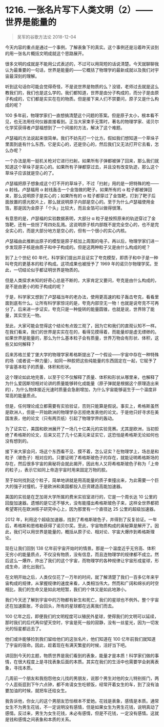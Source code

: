 # 1216. 一张名片写下人类文明（2）——世界是能量的
> 吴军的谷歌方法论
2018-12-04

今天内容的重点是通过一个事例，了解表象下的真实。这个事例还是沿着昨天谈到的用一张名片概括文明成就这个思路展开。

很多文明的成就是不能用公式表述的，不过可以用简短的话说清楚。今天就聊聊我认为最重要的一句话，世界是能量的——它概括了物理学的最新成就以及我们对宇宙最深刻的理解。

听到这句话你可能会觉得奇怪，不是说世界是物质的么？没错，老师过去就是这么教我们的，我们也是这么学的。我们都知道，世界是由分子构成的，而分子是由原子构成的，它们都是实实在在的物质。但是接下来人们不禁要问，原子又是什么构成的呢？

100 多年前，物理学家们一直想搞清楚这个问题的答案。但是原子太小，根本看不见，也无法用任何仪器直接看到。正当大家束手无策时，著名的物理学家、诺贝尔化学奖获得者卢瑟福想到了一个间接的方法，解决了这个难题。

卢瑟福的方法说起来很简单。我们不妨先打一个比方。假如我们想知道一个草垛子里面到底有什么东西，它是实心的，还是空心的，然后我们又无法打开它去看，怎么办呢？

一个办法是用一挺机关枪对它进行扫射。如果所有子弹都被弹了回来，那么我们就知道这个草垛子是实心的。如果所有子弹都穿过去，并且没有改变轨迹，那么这个草垛子应该就是空心的了。

卢瑟福把原子想象成这个打不开的草垛子，不过「扫射」用的是一把特殊的枪——α 射线。卢瑟福用 α 射线轰击一个金箔做的靶子。如果所有的 α 粒子都被弹回来，那么说明原子是实心的；如果所有的 α 粒子都穿过了金箔靶，打到了靶子后面放置的感光胶片上，那么就说明原子内部是空心的。至于为什么卢瑟福使用金箔，那是因为金原子「个头」比较大，而且金箔可以做得很薄。

有意思的是，卢瑟福的实验数据表明，大部分 α 粒子是按照原来的轨迹穿过了金箔靶，还有一些拐了弯四处乱溅。这说明原子核内部既不是完全空心的，也不是完全实心的，而是大部分地方是空心的，但有一个很小的实心内核。

卢瑟福由此推断出原子的模型是原子核加上周围的电子。再以后，物理学家们进一步发现原子核是由质子和中子构成的。但是这两种粒子又是由什么构成的呢？

到了上个世纪 60 年代，科学家们提出并且证实了夸克模型，即质子和中子是一种叫夸克的更基本的粒子构成。这项成果也被授予了 1969 年的诺贝尔物理学奖。至此，一切结论似乎都证明世界是物质的。

但是人类探求未知的好奇心总是不断的，大家肯定又要问，夸克是由什么构成的，是不是由更小的粒子构成的呢？

于是，科学家又想到了卢瑟福当年的老办法，使用更高速的粒子轰击夸克，看看里面到底有什么。让所有科学家惊诧的是，夸克内部空无一物！也就是说夸克不可再分了。后来进一步证实，夸克只是一种旋转的能量圆锥，也就是说，世界除了能量，其实空无一物。

至此，大家可能会觉得这个结论有点毁三观了，因为它和我们的直观认知不一样。在我们看来，我们的世界是实实在在的，看得见摸得着，而能量却是虚无缥缈的。如果世界是能量的，那么为什么基本粒子会有质量，世界万物会有形状、体积，这些又如何解释？

后来苏格兰爱丁堡大学的物理学家希格斯提出了一个假设——宇宙中存在一种特殊的场（或者说一种力量），如同一种胶把这些纯能量的东西固定在一起，它赋予了宇宙基本粒子的质量、体积和形状。

这个理论如此地完善，以至于它不仅解释了质量、体积和形状从哪里来，也解释了为什么爱因斯坦相对论讲的质量能够转化成能量（原子弹就是根据这个原理造出来的），为什么物体接近光速时质量会急剧增加，为什么宇宙能够诞生于一个温度非常高的能量质点。

但是，任何理论成立都需要有实验验证，否则只能算是假说。事实上，希格斯虽然是欧洲人，但是一开始欧洲的物理学杂志拒绝发表他的论文。于是他只好寻求在美国发表，他的论文（只有两页纸）引起了物理学界的轰动。

为了证实它，美国和欧洲展开了一场几十亿美元的实验竞赛。尤其是欧洲，当初拒绝了希格斯的论文，后来又花了几十亿美元来证实它，这恐怕是希格斯无论如何也没有想到的。

接下来大家会问，场这个东西看不见、摸不着，怎么证实？在物理学上，场总是和粒子（玻色子）相对应的。只要证明了希格斯玻色子的存在，就能证明希格斯场的存在，然后很多宇宙的奥秘将会就此揭开，因此有人又将希格斯玻色子称为「上帝的粒子」，表示它如同上帝造宇宙时用来固定万物的胶。

至于如何找到这个粒子，简单地讲就是用高能量的质子束撞出来，为此需要一个巨大的强子对撞机，于是欧洲和美国都投入巨资建造高能加速器。

美国的实验是在芝加哥大学所属的费米实验室进行的，它是一个周长达 10 公里的回旋加速器。遗憾的是它还不够大，没有能撞出希格斯玻色子来，这样全世界都把希望寄托在欧洲核子研究中心上，因为那里有一个直径达 25 公里的超级加速器。

2012 年，利用这个超级加速器，找到了希格斯玻色子，并得到了反复验证。一年后，希格斯和恩格勒获得了诺贝尔奖。至此，宇宙物质构成的奥秘算是解开了。因此，我们可以用世界是能量的，概括从原子论、相对论、宇宙大爆炸到希格斯理论。

现在让我们回到 138 亿年前宇宙开始时的情景。那是一个温度近乎无穷高、体积无穷小的能量质点，不仅没有物质，没有信息，而且连物理学的规律都不成立。然后这么一爆炸，炸出了我们的这个宇宙，而物理学的各种规律让宇宙形成星球，形成生命，进化出我们。

在文明开始之后，人类仅仅花了一万年的时间，就了解清楚了我们一百多亿年来宇宙构成的规律，从掌握规律的速度来看，人类相当伟大。然而和广阔和绵长的时空相比，我们的生命又是如此地短暂，我们的个体又是如此地渺小。

我们今天还了解到宇宙中的万物都有新生和死亡，我们的星球也不例外。整个宇宙还在加速膨胀，不会回头，所有的星球都在远离我们而去。

100 亿年之后，即便我们的文明程度可以殖民外星球，使得我们的文明可以延续，那时我们的后代再仰望天空时，宇宙是死一般的寂静，没有一丝星光，因为一切发光的恒星都远去了。

他们或许能够捡到我们留给他们的这张名片，他们知道在 100 亿年前我们就知道了宇宙的宿命。因此，趁着现在有满天繁星的时候，活好当下吧。

讲回到今天的主题，物质世界是我们看到的表象，能量才是本质！科学家们做的事情，在很大程度上是寻找表象后面的本质。其实在我们的生活中也需要学会剥离表象，寻找本质。

几周前一个朋友和我抱怨他女儿找的男朋友，说那个男生对他的女儿特别抠门，两个人逛街逛到下午六点钟，都不肯请女生吃顿饭，经常开着女生的车，到了没有油要加油的时候，就把车还给女生。

我告诉他，你女儿的这个男朋友恐怕根本不爱她。花钱是表象，感情是本质。通常女生不为男生花钱，不一定说明没有感情，但是如果女生为男生花钱，说明真动了感情。反过来，男生为女生花钱，未必有感情，但是不花钱，一定没有感情。这就是钱和感情之间表象和本质的关系。

